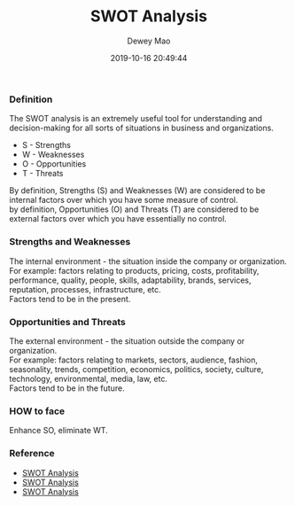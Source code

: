 ﻿--- 
layout: post 
title: "SWOT Analysis" 
date: 2019-10-16 20:49:44 
author: Dewey Mao 
categories: Management 
--- 
### Definition
The SWOT analysis is an extremely useful tool for understanding and decision-making for all sorts of situations in business and organizations.   
- S - Strengths
- W - Weaknesses
- O - Opportunities
- T - Threats

By definition, Strengths (S) and Weaknesses (W) are considered to be internal factors over which you have some measure of control.    
by definition, Opportunities (O) and Threats (T) are considered to be external factors over which you have essentially no control.   

### Strengths and Weaknesses
The internal environment - the situation inside the company or organization.    
For example: factors relating to products, pricing, costs, profitability, performance, quality, people, skills, adaptability, brands, services, reputation, processes, infrastructure, etc.   
Factors tend to be in the present.   

### Opportunities and Threats
The external environment - the situation outside the company or organization.   
For example: factors relating to markets, sectors, audience, fashion, seasonality, trends, competition, economics, politics, society, culture, technology, environmental, media, law, etc.   
Factors tend to be in the future.   

### HOW to face
Enhance SO, eliminate WT.

### Reference 
- <a href="https://www.businessballs.com/strategy-innovation/swot-analysis/" target="_blank"> SWOT Analysis </a> 
- <a href="https://www.managementstudyguide.com/swot-analysis.htm" target="_blank"> SWOT Analysis </a> 
- <a href="https://www.shopify.com/blog/74665093-want-to-future-proof-your-business-try-a-swot-analysis" target="_blank"> SWOT Analysis </a> 
